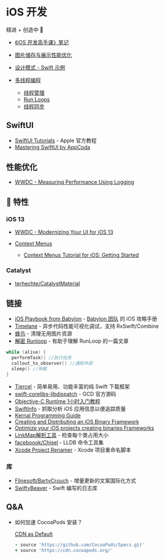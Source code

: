 # iOS 开发

精进 + 创造中 🚀

- [《iOS 开发高手课》笔记](https://mubu.com/doc/5Iio_eHpUPE)
- [图片储存与展示性能优化](https://mubu.com/doc/fPEZGSYGr0)
- [设计模式 - Swift 示例](https://github.com/Binlogo/Design-Patterns-In-Swift-CN)
- [多线程编程](./threading-programming/threading-programming.md)

  - [线程管理](./threading-programming/thread-management.md)
  - [Run Loops](./threading-programming/run-loops.md)
  - [线程同步](./threading-programming/synchronization.md)

## SwiftUI

- [SwiftUI Tutorials](https://developer.apple.com/tutorials/swiftui) - Apple 官方教程
- [Mastering SwiftUI by AppCoda](https://www.appcoda.com/learnswiftui/)

## 性能优化

- [WWDC - Measuring Performance Using Logging](https://developer.apple.com/videos/play/wwdc2018/405)

##  特性

### iOS 13

- [WWDC - Modernizing Your UI for iOS 13](https://developer.apple.com/videos/play/wwdc2019/224/)

- [Context Menus](https://developer.apple.com/design/human-interface-guidelines/ios/controls/context-menus/)

  - [Context Menus Tutorial for iOS: Getting Started](https://www.raywenderlich.com/6328155-context-menus-tutorial-for-ios-getting-started)

### Catalyst

- [terhechte/CatalystMaterial](https://github.com/terhechte/CatalystMaterial)

## 链接

- [iOS Playbook from Babylon](https://github.com/babylonhealth/ios-playbook) - [Babylon 团队](http://github.com/babylonhealth) 的 iOS 攻略手册
- [Timelane](https://github.com/icanzilb/TimelaneCore) - 异步代码性能可视化调试，支持 RxSwift/Combine
- [蜂鸟](https://github.com/onevcat/FengNiao) - 清理无用图片资源
- [解密 Runloop](http://mrpeak.cn/blog/ios-runloop/) - 有助于理解 RunLoop 的一篇文章

```objective-c
while (alive) {
  performTask() //执行任务
  callout_to_observer() //通知外部
  sleep() //休眠
}
```

- [Tiercel](https://github.com/Danie1s/Tiercel) - 简单易用、功能丰富的纯 Swift 下载框架
- [swift-corelibs-libdispatch](https://github.com/apple/swift-corelibs-libdispatch) - GCD 官方源码
- [Objective-C Runtime 1小时入门教程](https://www.ianisme.com/ios/2019.html)
- [SwiftInfo](https://github.com/rockbruno/SwiftInfo) - 抓取分析 iOS 应用信息以便追踪质量
- [Kernal Programming Guide](https://developer.apple.com/library/archive/documentation/Darwin/Conceptual/KernelProgramming/About/About.html#//apple_ref/doc/uid/TP30000905-CH204-TPXREF101)
- [Creating and Distributing an iOS Binary Framework](https://instabug.com/blog/ios-binary-framework/)
- [Optimize your iOS projects creating binaries Frameworks](https://medium.com/@cristianarielbarril/optimize-your-ios-projects-creating-binaries-frameworks-f83cb848f59f)
- [LinkMap解析工具](https://github.com/huanxsd/LinkMap) - 检查每个类占用大小
- [faceboook/Chisel](https://github.com/facebook/chisel) - LLDB 命令工具集
- [Xcode Project Renamer](https://github.com/appculture/xcode-project-renamer) - Xcode 项目重命名脚本

### 库

- [Flinesoft/BartyCrouch](https://github.com/Flinesoft/BartyCrouch) - 增量更新的文案国际化方式
- [SwiftyBeaver](https://github.com/SwiftyBeaver/SwiftyBeaver) - Swift 编写的日志库

## Q&A

- 如何加速 CocoaPods 安装？

  [CDN as Default](http://blog.cocoapods.org/CocoaPods-1.8.0-beta/)

  ```ruby
  - source 'https://github.com/CocoaPods/Specs.git'
  + source 'https://cdn.cocoapods.org/'
  ```

